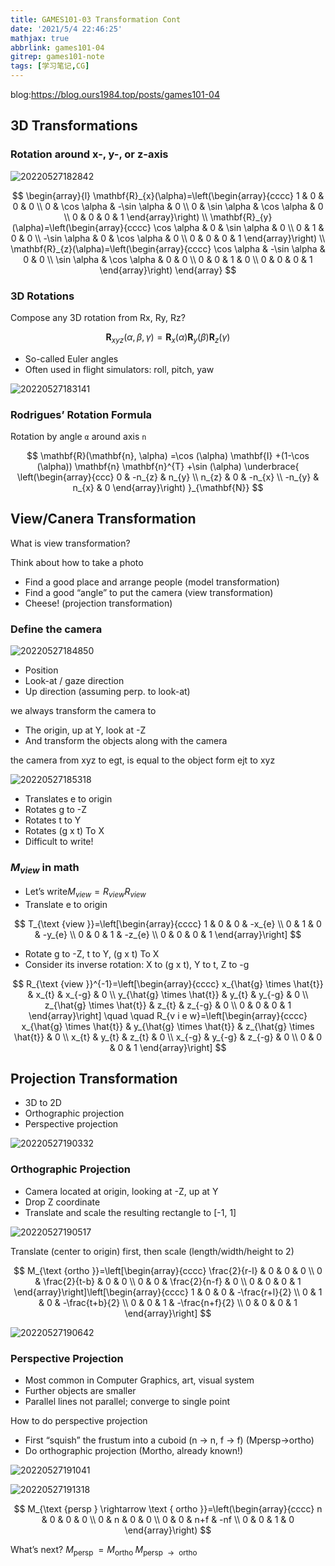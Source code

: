 ```yaml
---
title: GAMES101-03 Transformation Cont
date: '2021/5/4 22:46:25'
mathjax: true
abbrlink: games101-04
gitrep: games101-note
tags: [学习笔记,CG]
---
```

blog:<https://blog.ours1984.top/posts/games101-04>

## 3D Transformations

### Rotation around x-, y-, or z-axis

![20220527182842](https://pic.ours1984.top/img/20220527182842.png)

$$
\begin{array}{l}
\mathbf{R}_{x}(\alpha)=\left(\begin{array}{cccc}
1 & 0 & 0 & 0 \\
0 & \cos \alpha & -\sin \alpha & 0 \\
0 & \sin \alpha & \cos \alpha & 0 \\
0 & 0 & 0 & 1
\end{array}\right) \\
\mathbf{R}_{y}(\alpha)=\left(\begin{array}{cccc}
\cos \alpha & 0 & \sin \alpha & 0 \\
0 & 1 & 0 & 0 \\
-\sin \alpha & 0 & \cos \alpha & 0 \\
0 & 0 & 0 & 1
\end{array}\right) \\
\mathbf{R}_{z}(\alpha)=\left(\begin{array}{cccc}
\cos \alpha & -\sin \alpha & 0 & 0 \\
\sin \alpha & \cos \alpha & 0 & 0 \\
0 & 0 & 1 & 0 \\
0 & 0 & 0 & 1
\end{array}\right)
\end{array}
$$

### 3D Rotations

Compose any 3D rotation from Rx, Ry, Rz?

$$
\mathbf{R}_{x y z}(\alpha, \beta, \gamma)=\mathbf{R}_{x}(\alpha) \mathbf{R}_{y}(\beta) \mathbf{R}_{z}(\gamma)
$$

- So-called Euler angles
- Often used in flight simulators: roll, pitch, yaw

![20220527183141](https://pic.ours1984.top/img/20220527183141.png)

### Rodrigues’ Rotation Formula

Rotation by angle `α` around axis `n` 

$$
\mathbf{R}(\mathbf{n}, \alpha)
=\cos (\alpha) \mathbf{I}
+(1-\cos (\alpha)) \mathbf{n} \mathbf{n}^{T}
+\sin (\alpha) 
\underbrace{
\left(\begin{array}{ccc}
0 & -n_{z} & n_{y} \\
n_{z} & 0 & -n_{x} \\
-n_{y} & n_{x} & 0
\end{array}\right)
 }_{\mathbf{N}}
$$

## View/Canera Transformation

What is view transformation?

Think about how to take a photo

- Find a good place and arrange people (model transformation)
- Find a good “angle” to put the camera (view transformation)
- Cheese! (projection transformation)

### Define the camera

![20220527184850](https://pic.ours1984.top/img/20220527184850.png)

- Position
- Look-at / gaze direction
- Up direction (assuming perp. to look-at)

we always transform the camera to

- The origin, up at Y, look at -Z
- And transform the objects along with the camera

the camera from xyz to egt, is equal to the object form ejt to xyz

![20220527185318](https://pic.ours1984.top/img/20220527185318.png)

- Translates e to origin
- Rotates g to -Z
- Rotates t to Y
- Rotates (g x t) To X
- Difficult to write!

### $M_{view}$ in math

- Let’s write$M_{view}=R_{view}R_{view}$
- Translate e to origin

$$
T_{\text {view }}=\left[\begin{array}{cccc}
1 & 0 & 0 & -x_{e} \\
0 & 1 & 0 & -y_{e} \\
0 & 0 & 1 & -z_{e} \\
0 & 0 & 0 & 1
\end{array}\right]
$$

- Rotate g to -Z, t to Y, (g x t) To X
- Consider its inverse rotation: X to (g x t), Y to t, Z to -g

$$
R_{\text {view }}^{-1}=\left[\begin{array}{cccc}
x_{\hat{g} \times \hat{t}} & x_{t} & x_{-g} & 0 \\
y_{\hat{g} \times \hat{t}} & y_{t} & y_{-g} & 0 \\
z_{\hat{g} \times \hat{t}} & z_{t} & z_{-g} & 0 \\
0 & 0 & 0 & 1
\end{array}\right] \quad  \quad R_{v i e w}=\left[\begin{array}{cccc}
x_{\hat{g} \times \hat{t}} & y_{\hat{g} \times \hat{t}} & z_{\hat{g} \times \hat{t}} & 0 \\
x_{t} & y_{t} & z_{t} & 0 \\
x_{-g} & y_{-g} & z_{-g} & 0 \\
0 & 0 & 0 & 1
\end{array}\right]
$$

## Projection Transformation

- 3D to 2D
- Orthographic projection
- Perspective projection

![20220527190332](https://pic.ours1984.top/img/20220527190332.png)

### Orthographic Projection

- Camera located at origin, looking at -Z, up at Y
- Drop Z coordinate
- Translate and scale the resulting rectangle to [-1, 1]

![20220527190517](https://pic.ours1984.top/img/20220527190517.png)

Translate (center to origin) first, then scale (length/width/height to 2)

$$
M_{\text {ortho }}=\left[\begin{array}{cccc}
\frac{2}{r-l} & 0 & 0 & 0 \\
0 & \frac{2}{t-b} & 0 & 0 \\
0 & 0 & \frac{2}{n-f} & 0 \\
0 & 0 & 0 & 1
\end{array}\right]\left[\begin{array}{cccc}
1 & 0 & 0 & -\frac{r+l}{2} \\
0 & 1 & 0 & -\frac{t+b}{2} \\
0 & 0 & 1 & -\frac{n+f}{2} \\
0 & 0 & 0 & 1
\end{array}\right]
$$

![20220527190642](https://pic.ours1984.top/img/20220527190642.png)

### Perspective Projection

- Most common in Computer Graphics, art, visual system
- Further objects are smaller
- Parallel lines not parallel; converge to single point

How to do perspective projection

- First “squish” the frustum into a cuboid (n -> n, f -> f) (Mpersp->ortho)
- Do orthographic projection (Mortho, already known!)

![20220527191041](https://pic.ours1984.top/img/20220527191041.png)

![20220527191318](https://pic.ours1984.top/img/20220527191318.png)

$$
M_{\text {persp } \rightarrow \text { ortho }}=\left(\begin{array}{cccc}
n & 0 & 0 & 0 \\
0 & n & 0 & 0 \\
0 & 0 & n+f & -nf \\
0 & 0 & 1 & 0
\end{array}\right)
$$

What’s next?  $M_{\text {persp }}=M_{\text {ortho }} M_{\text {persp } \rightarrow \text { ortho }}$
